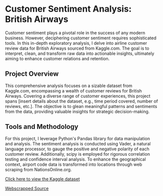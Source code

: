 # Customer Sentiment Analysis: British Airways
Customer sentiment plays a pivotal role in the success of any modern business. However, deciphering customer sentiment requires sophisticated tools. In this in-depth exploratory analysis, I delve into airline customer review data for British Airways sourced from Kaggle.com. The goal is to interpret, clean, and transform raw data into actionable insights, ultimately aiming to enhance customer relations and retention.

## Project Overview
This comprehensive analysis focuses on a sizable dataset from Kaggle.com, encompassing a wealth of customer reviews for British Airways. Covering a diverse range of customer experiences, this project spans [insert details about the dataset, e.g., time period covered, number of reviews, etc.]. The objective is to glean meaningful patterns and sentiments from the data, providing valuable insights for strategic decision-making.

## Tools and Methodology
For this project, I leverage Python's Pandas library for data manipulation and analysis. The sentiment analysis is conducted using Vader, a natural language processor, to gauge the positive and negative polarity of each customer review. Additionally, scipy is employed for rigorous correlation testing and confidence interval analysis. To enhance the geographical context, airport code data is transformed into locations through web scraping from NationsOnline.org.


[Click here to view the Kaggle dataset](https://www.kaggle.com/code/manishkumar7432698/airline-passanger-choice-eda)

[Webscrapped Source](https://www.nationsonline.org/oneworld/IATA_Codes/airport_code_list.htm)

